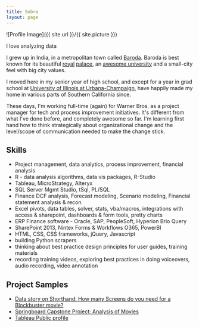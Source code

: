 ```yaml
---
title: Sobre
layout: page
---
```

![Profile Image]({{ site.url }}/{{ site.picture }})

<p>I love analyzing data</p>

<p>I grew up in India, in a metropolitan town called <a href="https://en.wikipedia.org/wiki/Vadodara" target="_blank">Baroda</a>. Baroda is best known for its beautiful <a href="https://upload.wikimedia.org/wikipedia/commons/6/67/Baroda_Lvp.JPG" target="_blank">royal</a> <a href="https://en.wikipedia.org/wiki/Laxmi_Vilas_Palace,_Vadodara" target="_blank">palace</a>, an <a href="https://en.wikipedia.org/wiki/Maharaja_Sayajirao_University_of_Baroda" target="_blank">awesome university</a> and a small-city feel with big city values.</p>

<p>I moved here in my senior year of high school, and except for a year in grad school at <a href="http://illinois.edu/" target="_blank">University of Illinois at Urbana-Champaign</a>, have happily made my home in various parts of Southern California since.</p>

<p>These days, I'm working full-time (again) for Warner Bros. as a project manager for tech and process improvement initiatives. It's different from what I've done before, and completely awesome so far. I'm learning first hand how to think strategically about organizational change and the level/scope of communication needed to make the change stick.</p>

<h2>Skills</h2>

<ul class="skill-list">
	<li>Project management, data analytics, process improvement, financial analysis</li>
	<li>R - data analysis algorithms, data vis packages, R-Studio</li>
	<li>Tableau, MicroStrategy, Alteryx</li>
	<li>SQL Server Mgmt Studio, tSql, PL/SQL</li>
	<li>Finance DCF analysis, Forecast modeling, Scenario modeling, Financial statement analysis & recon</li>
	<li>Excel pivots, data tables, solver, stats, vba/macros, integrations with access & sharepoint, dashboards & form tools, pretty charts</li>
	<li>ERP Finance software - Oracle, SAP, PeopleSoft, Hyperion Brio Query</li>
	<li>SharePoint 2013, Nintex Forms & Workflows O365, PowerBI</li>
	<li>HTML, CSS, CSS frameworks, jQuery, Javascript</li>
	<li>building Python scrapers</li>
	<li>thinking about best practice design principles for user guides, training materials</li>
	<li>recording training videos, exploring best practices in doing voiceovers, audio recording, video annotation</li>
</ul>

<h2>Project Samples</h2>

<ul>
	<li><a href="http://soc.sh/n2IqhVcpTf" target="_blank">Data story on Shorthand: How many Screens do you need for a Blockbuster movie?</a></li>
	<li><a href="https://github.com/aannasw/movies-capstone/blob/master/Capstone%20Project.pdf" target="_blank">Springboard Capstone Project: Analysis of Movies</a></li>
	<li><a href="http://public.tableau.com/profile/arti#!/" target="_blank">Tableau Public profile</a></li>	
</ul>

